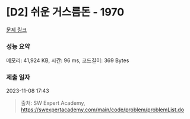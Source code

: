 # [D2] 쉬운 거스름돈 - 1970 

[문제 링크](https://swexpertacademy.com/main/code/problem/problemDetail.do?contestProbId=AV5PsIl6AXIDFAUq) 

### 성능 요약

메모리: 41,924 KB, 시간: 96 ms, 코드길이: 369 Bytes

### 제출 일자

2023-11-08 17:43



> 출처: SW Expert Academy, https://swexpertacademy.com/main/code/problem/problemList.do